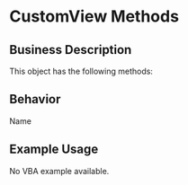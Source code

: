 # CustomView Methods

## Business Description
This object has the following methods:

## Behavior
Name

## Example Usage
No VBA example available.